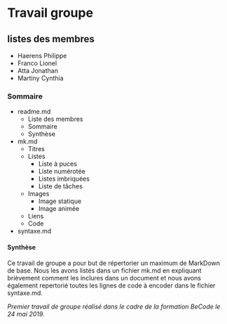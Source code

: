 # Travail groupe  

## listes des membres  

* Haerens Philippe
* Franco Lionel
* Atta Jonathan
* Martiny Cynthia  

### Sommaire  

* readme.md
  * Liste des membres
  * Sommaire
  * Synthèse
* mk.md
  * Titres
  * Listes
    * Liste à puces
    * Liste numérotée
    * Listes imbriquées
    * Liste de tâches
  * Images
    * Image statique
    * Image animée
  * Liens
  * Code
* syntaxe.md  

#### Synthèse  

Ce travail de groupe a pour but de répertorier un maximum de MarkDown de base. Nous les avons listés dans un fichier mk.md en expliquant brièvement comment les inclures dans un document et nous avons également repertorié toutes les lignes de code à encoder dans le fichier syntaxe.md.  

*Premier travail de groupe réalisé dans le cadre de la formation BeCode le 24 mai 2019.*
